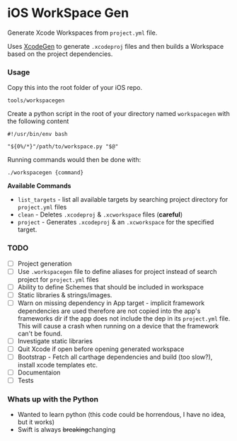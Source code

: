 # iOS WorkSpace Gen
Generate Xcode Workspaces from `project.yml` file.

Uses [XcodeGen](https://github.com/yonaskolb/XcodeGen) to generate `.xcodeproj` files and then builds a Workspace based on the project dependencies.

### Usage

Copy this into the root folder of your iOS repo. 

```
tools/workspacegen
```

Create a python script in the root of your directory named `workspacegen` with the following content

```
#!/usr/bin/env bash

"${0%/*}"/path/to/workspace.py "$@"
```

Running commands would then be done with:

```
./workspacegen {command}
```

**Available Commands**

- `list_targets` - list all available targets by searching project directory for `project.yml` files
- `clean` - Deletes `.xcodeproj` & `.xcworkspace` files (**careful**)
- `project` - Generates `.xcodeproj` & an `.xcworkspace` for the specified target.

### TODO
 
 - [ ] Project generation
 - [ ] Use `.workspacegen` file to define aliases for project instead of search project for `project.yml` files
 - [ ] Ability to define Schemes that should be included in workspace
 - [ ] Static libraries & strings/images. 
 - [ ] Warn on missing dependency in App target - implicit framework dependencies are used therefore are not copied into the app's frameworks dir if the app does not include the dep in its `project.yml` file. This will cause a crash when running on a device that the framework can't be found.
 - [ ] Investigate static libraries
 - [ ] Quit Xcode if open before opening generated workspace
 - [ ] Bootstrap - Fetch all carthage dependencies and build (too slow?), install xcode templates etc.
 - [ ] Documentaion
 - [ ] Tests

### Whats up with the Python

- Wanted to learn python (this code could be horrendous, I have no idea, but it works)
- Swift is always ~~breaking~~changing
